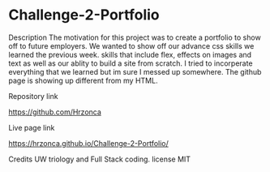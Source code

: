 # Challenge-2-Portfolio
Description
The motivation for this project was to create a portfolio to show off to future employers. We wanted to show off our advance css skills we learned the previous week. skills that include flex, effects on images and text as well as our ablity to build a site from scratch. 
I tried to incorperate everything that we learned but im sure I messed up somewhere. The github page is showing up different from my HTML. 

Repository link

https://github.com/Hrzonca

Live page link

https://hrzonca.github.io/Challenge-2-Portfolio/


Credits
UW triology and Full Stack coding.
license 
MIT 